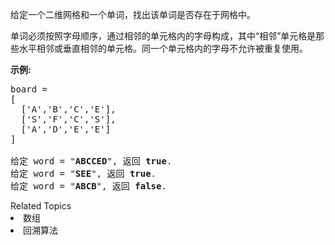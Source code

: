 <p>给定一个二维网格和一个单词，找出该单词是否存在于网格中。</p>

<p>单词必须按照字母顺序，通过相邻的单元格内的字母构成，其中&ldquo;相邻&rdquo;单元格是那些水平相邻或垂直相邻的单元格。同一个单元格内的字母不允许被重复使用。</p>

<p><strong>示例:</strong></p>

<pre>board =
[
  [&#39;A&#39;,&#39;B&#39;,&#39;C&#39;,&#39;E&#39;],
  [&#39;S&#39;,&#39;F&#39;,&#39;C&#39;,&#39;S&#39;],
  [&#39;A&#39;,&#39;D&#39;,&#39;E&#39;,&#39;E&#39;]
]

给定 word = &quot;<strong>ABCCED</strong>&quot;, 返回 <strong>true</strong>.
给定 word = &quot;<strong>SEE</strong>&quot;, 返回 <strong>true</strong>.
给定 word = &quot;<strong>ABCB</strong>&quot;, 返回 <strong>false</strong>.</pre>
<div><div>Related Topics</div><div><li>数组</li><li>回溯算法</li></div></div>